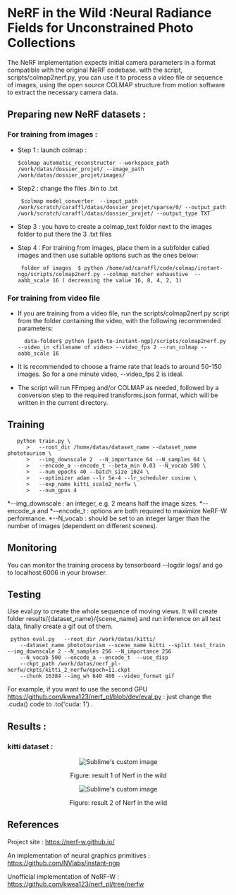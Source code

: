 # NeRF in the Wild :Neural Radiance Fields for Unconstrained Photo Collections

The NeRF implementation expects initial camera parameters in a format compatible with the original NeRF codebase. with the script, scripts/colmap2nerf.py, you can use it to process a video file or sequence of images, using the open source COLMAP structure from motion software to extract the necessary camera data.

## Preparing new NeRF datasets :

### For training from images : 

- Step 1  : launch colmap :  
      
      $colmap automatic_reconstructor --workspace_path /work/datas/dossier_projet/ --image_path /work/datas/dossier_projet/images/

- Step2 : change the files .bin to .txt 
               
       $colmap model_converter  --input_path  /work/scratch/caraffl/datas/dossier_projet/sparse/0/ --output_path  /work/scratch/caraffl/datas/dossier_projet/ --output_type TXT

- Step 3  : you have to create a colmap_text folder next to the images folder to put there the 3 .txt files

- Step 4  : For training from images, place them in a subfolder called images and then use suitable options such as the ones below:
       
       folder of images  $ python /home/ad/caraffl/code/colmap/instant-ngp/scripts/colmap2nerf.py --colmap_matcher exhaustive  --aabb_scale 16 ( decreasing the value 16, 8, 4, 2, 1)

### For training from video file 

- If you are training from a video file, run the scripts/colmap2nerf.py script from the folder containing the video, with the following recommended parameters:

        data-folder$ python [path-to-instant-ngp]/scripts/colmap2nerf.py --video_in <filename of video> --video_fps 2 --run_colmap --aabb_scale 16

- It is recommended to choose a frame rate that leads to around 50-150 images. So for a one minute video, --video_fps 2 is ideal.
  
- The script will run FFmpeg and/or COLMAP as needed, followed by a conversion step to the required transforms.json format, which will be written in the current directory.
  
## Training
  
       python train.py \
          >   --root_dir /home/datas/dataset_name --dataset_name phototourism \
          >   --img_downscale 2  --N_importance 64 --N_samples 64 \
          >   --encode_a --encode_t --beta_min 0.03 --N_vocab 500 \
          >   --num_epochs 40 --batch_size 1024 \
          >   --optimizer adam --lr 5e-4 --lr_scheduler cosine \
          >   --exp_name kitti_scale2_nerfw \
          >   --num_gpus 4
          
*--img_downscale : an integer, e.g. 2 means half the image sizes.
*--encode_a and *--encode_t : options are both required to maximize NeRF-W performance.
*--N_vocab : should be set to an integer larger than the number of images (dependent on different scenes).

## Monitoring 

You can monitor the training process by tensorboard --logdir logs/ and go to localhost:6006 in your browser.

## Testing

Use eval.py to create the whole sequence of moving views. It will create folder results/{dataset_name}/{scene_name} and run inference on all test data, finally create a gif out of them.

     python eval.py   --root_dir /work/datas/kitti/ 
        --dataset_name phototourism --scene_name kitti --split test_train --img_downscale 2 --N_samples 256 --N_importance 256  
        --N_vocab 500 --encode_a --encode_t  --use_disp 
        --ckpt_path /work/datas/nerf_pl-nerfw/ckpts/kitti_2_nerfw/epoch=11.ckpt
        --chunk 16384 --img_wh 640 480 --video_format gif

For example, if you want to use the second GPU
https://github.com/kwea123/nerf_pl/blob/dev/eval.py : just change the .cuda() code to .to('cuda: 1') .
  

## Results : 

### kitti dataset : 

<p align="center">   
  <img src="https://user-images.githubusercontent.com/97898968/191943519-473797e5-3736-4113-8e69-0a8dcffb2329.gif?raw=true" alt="Sublime's custom image"/>
</p>

 <p align="center"> 
 Figure: result 1 of Nerf in the wild 
 </p>


<p align="center">   
  <img src="https://user-images.githubusercontent.com/97898968/191944010-66cff858-cf44-46e2-80a6-89888d32b076.gif?raw=true" alt="Sublime's custom image"/>
</p>

 <p align="center"> 
 Figure: result 2 of Nerf in the wild 
 </p>






## References 
Project site : https://nerf-w.github.io/

An implementation of neural graphics primitives : https://github.com/NVlabs/instant-ngp

Unofficial implementation of NeRF-W : https://github.com/kwea123/nerf_pl/tree/nerfw

